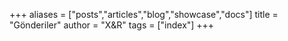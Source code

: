 +++
aliases = ["posts","articles","blog","showcase","docs"]
title = "Gönderiler"
author = "X&R"
tags = ["index"]
+++
